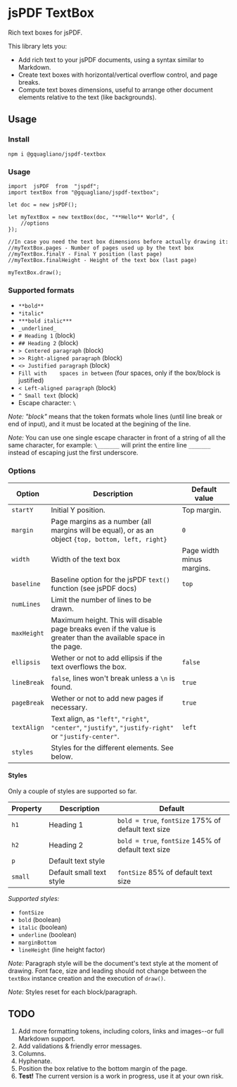 # jsPDF TextBox  

Rich text boxes for jsPDF.  

This library lets you:

- Add rich text to your jsPDF documents, using a syntax similar to Markdown.
- Create text boxes with horizontal/vertical overflow control, and page breaks.
- Compute text boxes dimensions, useful to arrange other document elements relative to the text (like backgrounds).

## Usage

### Install
````
npm i @gquagliano/jspdf-textbox
````

### Usage
````
import  jsPDF  from  "jspdf";
import textBox from "@gquagliano/jspdf-textbox";

let doc = new jsPDF();

let myTextBox = new textBox(doc, "**Hello** World", {
	//options
});

//In case you need the text box dimensions before actually drawing it:
//myTextBox.pages - Number of pages used up by the text box
//myTextBox.finalY - Final Y position (last page)
//myTextBox.finalHeight - Height of the text box (last page)

myTextBox.draw();
````

### Supported formats
- `**bold**`
- `*italic*`
- `***bold italic***`
- `_underlined_`
- `# Heading 1` (block)
- `## Heading 2` (block)
- `> Centered paragraph` (block)
- `>> Right-aligned paragraph` (block)
- `<> Justified paragraph` (block)
- `Fill with    spaces in between` (four spaces, only if the box/block is justified)
- `< Left-aligned paragraph` (block)
- `^ Small text` (block)
- Escape character: `\`

*Note:* *"block"* means that the token formats whole lines (until line break or end of input), and it must be located at the begining of the line.

*Note:* You can use one single escape character in front of a string of all the same character, for example: `\_______` will print the entire line `_______` instead of escaping just the first underscore.

### Options
|Option|Description|Default value|
|--|--|--|
|`startY`|Initial Y position.|Top margin.|
|`margin`|Page margins as a number (all margins will be equal), or as an object `{top, bottom, left, right}`|`0`|
|`width`|Width of the text box|Page width minus margins.|
|`baseline`|Baseline option for the jsPDF `text()` function (see jsPDF docs)|`top`|
|`numLines`|Limit the number of lines to be drawn.||
|`maxHeight`|Maximum height. This will disable page breaks even if the value is greater than the available space in the page.||
|`ellipsis`|Wether or not to add ellipsis if the text overflows the box.|`false`|
|`lineBreak`|`false`, lines won't break unless a `\n` is found.|`true`|
|`pageBreak`|Wether or not to add new pages if necessary.|`true`|
|`textAlign`|Text align, as `"left"`, `"right"`, `"center"`, `"justify"`, `"justify-right"` or `"justify-center"`.|`left`|
|`styles`|Styles for the different elements. See below.||

#### Styles
Only a couple of styles are supported so far.

|Property|Description|Default|
|--|--|--|
|`h1`|Heading 1|`bold = true`, `fontSize` 175% of default text size|
|`h2`|Heading 2|`bold = true`, `fontSize` 145% of default text size|
|`p`|Default text style||
|`small`|Default small text style|`fontSize` 85% of default text size|

*Supported styles:*
- `fontSize`
- `bold` (boolean)
- `italic` (boolean)
- `underline` (boolean)
- `marginBottom`
- `lineHeight` (line height factor)

*Note:* Paragraph style will be the document's text style at the moment of drawing. Font face, size and leading should not change between the `textBox` instance creation and the execution of `draw()`.

*Note:* Styles reset for each block/paragraph.

## TODO
1. Add more formatting tokens, including colors, links and images--or full Markdown support.
2. Add validations & friendly error messages.
3. Columns.
4. Hyphenate.
5. Position the box relative to the bottom margin of the page.
6. **Test!** The current version is a work in progress, use it at your own risk.